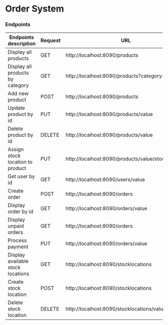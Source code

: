 # Order System


### Endpoints

| Endpoints description             | Request | URL                                                 | Example value |
|-----------------------------------|---------|-----------------------------------------------------|---------------|
| Display all products              | GET     | http://localhost:8090/products                      | -             |
| Display all products by category  | GET     | http://localhost:8090/products?category=value       | cooking       |
| Add new product                   | POST    | http://localhost:8090/products                      | -             |
| Update product by id              | PUT     | http://localhost:8090/products/value                | 1001          |
| Delete product by id              | DELETE  | http://localhost:8090/products/value                | 1001          |
| Assign stock location to product  | PUT     | http://localhost:8090/products/value/stocklocation  | 1001          |
| Get user by id                    | GET     | http://localhost:8090/users/value                   | 1001          |
| Create order                      | POST    | http://localhost:8090/orders                        |               |
| Display order by id               | GET     | http://localhost:8090/orders/value                  | 1             |
| Display unpaid orders             | GET     | http://localhost:8090/orders                        |               |
| Process payment                   | PUT     | http://localhost:8090/orders/value                  | 1             |
| Display available stock locations | GET     | http://localhost:8090/stocklocations                |               |
| Create stock location             | POST    | http://localhost:8090/stocklocations                |               |
| Delete stock location             | DELETE  | http://localhost:8090/stocklocations/value          | 1001          |


